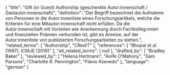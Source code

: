{
    "title": "Gift (or Guest) Authorship (geschenkte Autor:innenschaft / Gastautor:innenschaft)",
    "definition": "Der Begriff bezeichnet die Aufnahme von Personen in die Autor:innenliste eines Forschungsartikels, welche die Kriterien für eine Mitautor:innenschaft nicht erfüllen. Da die Autor:innenschaft mit Vorteilen wie Anerkennung durch Fachkolleg:innen und finanziellen Prämien verbunden ist, gibt es Anreize, auf der Autor:innenliste von publizierten Forschungsarbeiten zu stehen.",
    "related_terms": [
        "Authorship",
        "CRediT"
    ],
    "references": [
        "Bhopal et al. (1997); ICMJE (2019)"
    ],
    "alt_related_terms": [
        null
    ],
    "drafted_by": [
        "Bradley Baker"
    ],
    "reviewed_by": [
        "Helena Hartmann",
        "Aoife O’Mahony",
        "Sam Parsons",
        "Charlotte R. Pennington",
        "Flávio Azevedo"
    ],
    "language": "german"
}